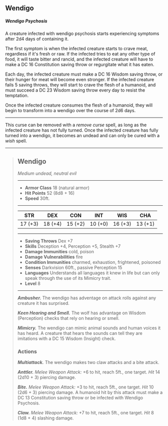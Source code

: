 ## Wendigo


<div class='descriptive'>

##### Wendigo Psychosis
A creature infected with wendigo psychosis starts experiencing symptoms after 2d4 days of containing it.

The first symptom is when the infected creature starts to crave meat, regardless if it's fresh or raw. If the infected tries to eat any other type of food, it will taste bitter and rancid, and the infected creature will have to make a DC 16 Constitution saving throw or regurgitate what it has eaten. 

Each day, the infected creature must make a DC 16 Wisdom saving throw, or their hunger for meat will become even stronger. If the infected creature fails 5 saving throws, they will start to crave the flesh of a humanoid, and must succeed a DC 23 Wisdom saving throw every day to resist the temptation.

Once the infected creature consumes the flesh of a humanoid, they will begin to transform into a wendigo over the course of 2d6 days. 

___
This curse can be removed with a *remove curse* spell, as long as the infected creature has not fully turned. Once the infected creature has fully turned into a wendigo, it becomes an undead and can only be cured with a *wish* spell.

</div>

___
> ## Wendigo
>*Medium undead, neutral evil*
> ___
> - **Armor Class** 18 (natural armor)
> - **Hit Points** 52 (8d8 + 16)
> - **Speed** 30ft.
>___
>|   STR   |   DEX   |   CON   |   INT   |   WIS   |   CHA   |
>|:-------:|:-------:|:-------:|:-------:|:-------:|:-------:|
>| 17 (+3) | 18 (+4) | 15 (+2) | 10 (+0) | 16 (+3) | 13 (+1) |
>___
> - **Saving Throws** Dex +7
> - **Skills** Deception +4, Perception +5, Stealth +7
> - **Damage Immunities** cold, poison
> - **Damage Vulnerabilities** fire
> - **Condition Immunities** charmed, exhaustion, frightened, poisoned
> - **Senses** Darkvision 60ft., passive Perception 15
> - **Languages** Understands all languages it knew in life but can only speak through the use of its Mimicry trait.
> - **Level** 8
> ___
> ***Ambusher.*** The wendigo has adventage on attack rolls against any creature it has surprised.
>
> ***Keen Hearing and Smell.*** The wolf has advantage on Wisdom (Perception) checks that rely on hearing or smell.
>
> ***Mimicry.*** The wendigo can mimic animal sounds and human voices it has heard. A creature that hears the sounds can tell they are imitations with a DC 15 Wisdom (Insight) check.
>
> ### Actions
> ***Multiattack.*** The wendigo makes two claw attacks and a bite attack.
>
> ***Anttler.*** *Melee Weapon Attack:* +6 to hit, reach 5ft., one target. *Hit* 14 (2d10 + 3) piercing damage. 
>
> ***Bite.*** *Melee Weapon Attack:* +3 to hit, reach 5ft., one target. *Hit* 10 (2d6 + 3) piercing damage. A humanoid hit by this attack must make a DC 13 Constitution saving throw or be infected with Wendigo Psychosis.
>
> ***Claw.*** *Melee Weapon Attack:* +7 to hit, reach 5ft., one target. *Hit* 8 (1d8 + 4) slashing damage. 
>
